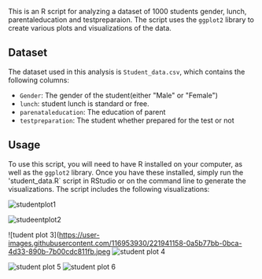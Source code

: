 
This is an R script for analyzing a dataset of 1000 students gender, lunch, parentaleducation and testpreparaion. The script uses the `ggplot2` library to create various plots and visualizations of the data.

## Dataset

The dataset used in this analysis is `Student_data.csv`, which contains the following columns:

- `Gender`: The gender of the student(either "Male" or "Female")
- `lunch`: student lunch is standard or free.
- `parenataleducation`: The education of parent
- `testpreparation`: The student whether prepared for the test or not

## Usage

To use this script, you will need to have R installed on your computer, as well as the `ggplot2` library. Once you have these installed, simply run the 'student_data.R` script in RStudio or on the command line to generate the visualizations.
The script includes the following visualizations:

![studentplot1](https://user-images.githubusercontent.com/116953930/221941076-87e75c78-3569-4e66-903e-93de1219e816.jpeg)

![studeentplot2](https://user-images.githubusercontent.com/116953930/221941124-c32a7d0e-ee94-4643-9366-941d7c93f133.jpeg)

![tudent plot 3](https://user-images.githubusercontent.com/116953930/221941158-0a5b77bb-0bca-4d33-890b-7b00cdc811fb.jpeg
![student plot 4](https://user-images.githubusercontent.com/116953930/221941211-ac018fd0-2535-438a-a24e-e8d2bbb83051.jpeg)

![student plot 5](https://user-images.githubusercontent.com/116953930/221941258-5204200e-3ea7-46ff-ac07-220e37a2e765.jpeg)
![student plot 6](https://user-images.githubusercontent.com/116953930/221941301-bc04cfbd-15f1-476a-94c0-528e05fcf4d7.jpeg)
